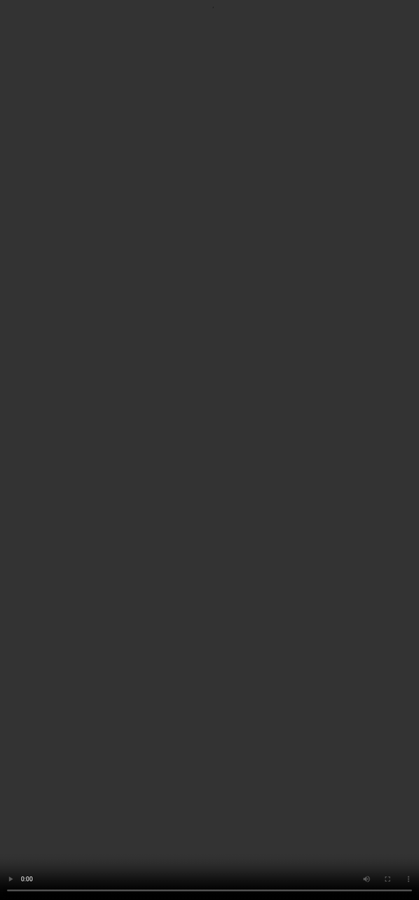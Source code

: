 # <span style="color:#364BC9">Preference Ranking</span>

<video src="${PRIVATE_PREFERENCE_RANKING_VIDEO_3}" frameborder="0" allowfullscreen style="position: absolute; top: 0; left: 0; width: 100%; height: 100%; border: none; object-fit: cover;" controls="" controlslist="nodownload nofullscreen" style="width: 100%" />


## <span style="color:#8591FF">What is Preference Ranking and Where Does it Come Into Play?</span>

**RLHF uses preference ranking as a core component** to train Large Language Models. Preference Ranking is a method where human evaluators compare multiple AI-generated responses to a given prompt according to specific dimensions and rank one of the two responses to be a better one. Preference Ranking helps identify responses that humans prefer, directly influencing how the model learns and improves over time.

## <span style="color:#8591FF">Where Do You Come Into the Process?</span>

Human evaluators assess model responses and evaluate their quality against clearly defined dimensions. Based on the evaluations, feedback is provided to the model to enhance its performance. This direct human involvement ensures that the resulting AI systems remain responsive, relevant, and safe for real-world applications.

## <span style="color:#8591FF">Detailed Tasking Process</span>

In this task, you’ll step into the role of a critical evaluator, reviewing **two AI-generated responses** to a single user prompt.

### Step 1: Start with the user’s intent

Start by carefully reading the user prompt. Go beyond the literal request—try to understand the user's **underlying goal** and **context**.

### Step 2: Evaluate model responses

After reviewing the prompt, the next step is to evaluate each response separately. Each one must be rated across all the dimensions given. The criteria for assigning ratings are nuanced and should be read carefully to ensure accurate and consistent evaluation throughout the task.

### Step 3: Comparative Ranking on the Likert Scale

Once both responses have been evaluated, rate them **relative to each other** using a **1–7 Likert scale**.

### Step 4: Justify your reasoning

Conclude by writing an **effective justification** for your chosen score. This is one of the most critical parts of the process, as it reflects your analytical reasoning and highlights what made one response stronger (or why both were equal). Refer to justification writing guidelines.